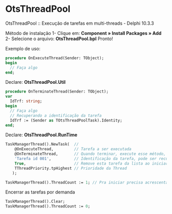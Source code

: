 # OtsThreadPool
OtsThreadPool :: Execução de tarefas em multi-threads - Delphi 10.3.3


Método de instalação
1- Clique em: **Component » Install Packages » Add**
2- Selecione o arquivo: **OtsThreadPool.bpl**
Pronto!

Exemplo de uso:
```pascal
procedure OnExecuteThread(Sender: TObject);
begin
  // Faça algo
end;
```

Declare: **OtsThreadPool.Util**
```pascal
procedure OnTerminateThread(Sender: TObject);
var
  IdTrf: string;
begin
  // Faça algo
  // Recuperando a identificação da tarefa 
  IdTrf := (Sender as TOtsThreadPoolTask).Identity;   
end;
```

Declare: **OtsThreadPool.RunTime**
```pascal
TaskManagerThread().NewTask(  //
    @OnExecuteThread,         // Tarefa a ser executada
    @OnTerminateThread,       // Quando terminar, execute esse método, caso contrário use nil
    'Tarefa id 001',          // Identificação da tarefa, pode ser recuperada em OnTerminateThread
    True,                     // Remove esta tarefa da lista ao iniciar? Padrão TRUE se for FALSE a tarefa é eterna
    TThreadPriority.tpHighest // Prioridade da Thread
   );

TaskManagerThread().ThreadCount := 1; // Pra iniciar precisa acrescentar o nº. de threads que deseja;
```

Encerrar as tarefas por demanda
```pascal
TaskManagerThread().Clear;
TaskManagerThread().ThreadCount := 0;
```

